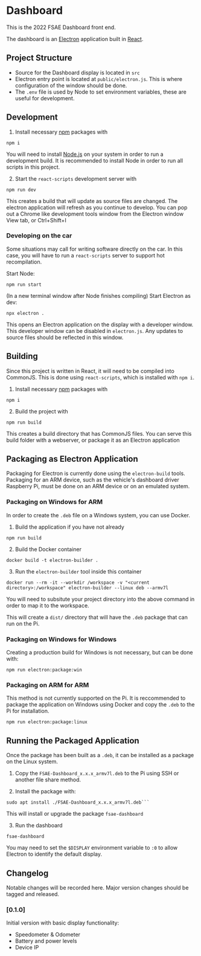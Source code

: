 # Dashboard

This is the 2022 FSAE Dashboard front end.

The dashboard is an [Electron](https://www.electronjs.org/) application built in [React](https://reactjs.org/).

## Project Structure

* Source for the Dashboard display is located in ```src```
* Electron entry point is located at ```public/electron.js```. This is where configuration of the window should be done.
* The ```.env``` file is used by Node to set environment variables, these are useful for development. 

## Development

1. Install necessary [npm](https://www.npmjs.com/) packages with 

```
npm i
```

You will need to install [Node.js](https://nodejs.org/en/) on your system in order to run a development build. It is recommended to install Node in order to run all scripts in this project.

2. Start the ```react-scripts``` development server with

```
npm run dev
```

This creates a build that will update as source files are changed. The electron application will refresh as you continue to develop. You can pop out a Chrome like development tools window from the Electron window View tab, or Ctrl+Shift+I

### Developing on the car

Some situations may call for writing software directly on the car. In this case, you will have to run a ```react-scripts``` server to support hot recompilation.

Start Node:

```
npm run start
```

(In a new terminal window after Node finishes compiling) Start Electron as dev:

```
npx electron .
```

This opens an Electron application on the display with a developer window. This developer window can be disabled in ```electron.js```. Any updates to source files should be reflected in this window.

## Building

Since this project is written in React, it will need to be compiled into CommonJS. This is done using ```react-scripts```, which is installed with ```npm i```.

1. Install necessary [npm](https://www.npmjs.com/) packages with 

```
npm i
```
    
2. Build the project with

```
npm run build
```

This creates a build directory that has CommonJS files. You can serve this build folder with a webserver, or package it as an Electron application

## Packaging as Electron Application

Packaging for Electron is currently done using the ```electron-build``` tools. Packaging for an ARM device, such as the vehicle's dashboard driver Raspberry Pi, must be done on an ARM device or on an emulated system.

### Packaging on Windows for ARM

In order to create the ```.deb``` file on a Windows system, you can use Docker. 

1. Build the application if you have not already

```
npm run build
```
    
2. Build the Docker container

```
docker build -t electron-builder .
```
    
3. Run the ```electron-builder``` tool inside this container

```
docker run --rm -it --workdir /workspace -v "<current directory>:/workspace" electron-builder --linux deb --armv7l
```

You will need to subsitute your project directory into the above command in order to map it to the workspace.

This will create a ```dist/``` directory that will have the ```.deb``` package that can run on the Pi.

### Packaging on Windows for Windows

Creating a production build for Windows is not necessary, but can be done with:

```
npm run electron:package:win
```

### Packaging on ARM for ARM
   
This method is not currently supported on the Pi. It is reccommended to package the application on Windows using Docker and copy the ```.deb``` to the Pi for installation.

```
npm run electron:package:linux
``` 

## Running the Packaged Application

Once the package has been built as a ```.deb```, it can be installed as a package on the Linux system.

1. Copy the ```FSAE-Dashboard_x.x.x_armv7l.deb``` to the Pi using SSH or another file share method.

2. Install the package with:

```
sudo apt install ./FSAE-Dashboard_x.x.x_armv7l.deb```
```

This will install or upgrade the package ```fsae-dashboard```

3. Run the dashboard

```
fsae-dashboard
```

You may need to set the ```$DISPLAY``` environment variable to ```:0``` to allow Electron to identify the default display.

## Changelog

Notable changes will be recorded here. Major version changes should be tagged and released.

### [0.1.0]

Initial version with basic display functionality:

* Speedometer & Odometer
* Battery and power levels
* Device IP
